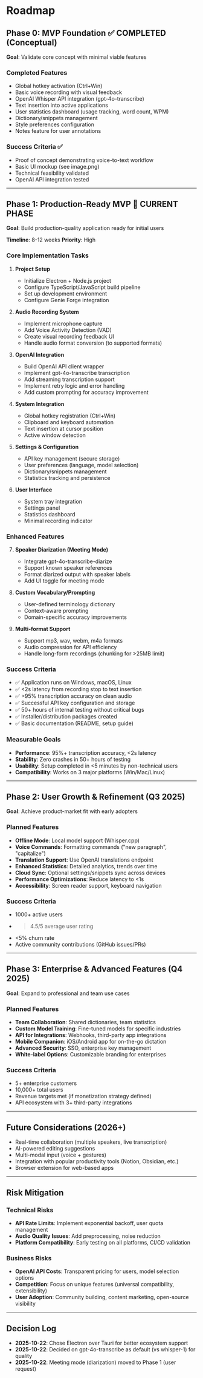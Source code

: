 # Roadmap

## Phase 0: MVP Foundation ✅ COMPLETED (Conceptual)
**Goal**: Validate core concept with minimal viable features

### Completed Features
- Global hotkey activation (Ctrl+Win)
- Basic voice recording with visual feedback
- OpenAI Whisper API integration (gpt-4o-transcribe)
- Text insertion into active applications
- User statistics dashboard (usage tracking, word count, WPM)
- Dictionary/snippets management
- Style preferences configuration
- Notes feature for user annotations

### Success Criteria ✅
- Proof of concept demonstrating voice-to-text workflow
- Basic UI mockup (see image.png)
- Technical feasibility validated
- OpenAI API integration tested

---

## Phase 1: Production-Ready MVP 🎯 CURRENT PHASE
**Goal**: Build production-quality application ready for initial users

**Timeline**: 8-12 weeks
**Priority**: High

### Core Implementation Tasks
1. **Project Setup**
   - Initialize Electron + Node.js project
   - Configure TypeScript/JavaScript build pipeline
   - Set up development environment
   - Configure Genie Forge integration

2. **Audio Recording System**
   - Implement microphone capture
   - Add Voice Activity Detection (VAD)
   - Create visual recording feedback UI
   - Handle audio format conversion (to supported formats)

3. **OpenAI Integration**
   - Build OpenAI API client wrapper
   - Implement gpt-4o-transcribe transcription
   - Add streaming transcription support
   - Implement retry logic and error handling
   - Add custom prompting for accuracy improvement

4. **System Integration**
   - Global hotkey registration (Ctrl+Win)
   - Clipboard and keyboard automation
   - Text insertion at cursor position
   - Active window detection

5. **Settings & Configuration**
   - API key management (secure storage)
   - User preferences (language, model selection)
   - Dictionary/snippets management
   - Statistics tracking and persistence

6. **User Interface**
   - System tray integration
   - Settings panel
   - Statistics dashboard
   - Minimal recording indicator

### Enhanced Features
7. **Speaker Diarization (Meeting Mode)**
   - Integrate gpt-4o-transcribe-diarize
   - Support known speaker references
   - Format diarized output with speaker labels
   - Add UI toggle for meeting mode

8. **Custom Vocabulary/Prompting**
   - User-defined terminology dictionary
   - Context-aware prompting
   - Domain-specific accuracy improvements

9. **Multi-format Support**
   - Support mp3, wav, webm, m4a formats
   - Audio compression for API efficiency
   - Handle long-form recordings (chunking for >25MB limit)

### Success Criteria
- ✅ Application runs on Windows, macOS, Linux
- ✅ <2s latency from recording stop to text insertion
- ✅ >95% transcription accuracy on clean audio
- ✅ Successful API key configuration and storage
- ✅ 50+ hours of internal testing without critical bugs
- ✅ Installer/distribution packages created
- ✅ Basic documentation (README, setup guide)

### Measurable Goals
- **Performance**: 95%+ transcription accuracy, <2s latency
- **Stability**: Zero crashes in 50+ hours of testing
- **Usability**: Setup completed in <5 minutes by non-technical users
- **Compatibility**: Works on 3 major platforms (Win/Mac/Linux)

---

## Phase 2: User Growth & Refinement (Q3 2025)
**Goal**: Achieve product-market fit with early adopters

### Planned Features
- **Offline Mode**: Local model support (Whisper.cpp)
- **Voice Commands**: Formatting commands ("new paragraph", "capitalize")
- **Translation Support**: Use OpenAI translations endpoint
- **Enhanced Statistics**: Detailed analytics, trends over time
- **Cloud Sync**: Optional settings/snippets sync across devices
- **Performance Optimizations**: Reduce latency to <1s
- **Accessibility**: Screen reader support, keyboard navigation

### Success Criteria
- 1000+ active users
- >4.5/5 average user rating
- <5% churn rate
- Active community contributions (GitHub issues/PRs)

---

## Phase 3: Enterprise & Advanced Features (Q4 2025)
**Goal**: Expand to professional and team use cases

### Planned Features
- **Team Collaboration**: Shared dictionaries, team statistics
- **Custom Model Training**: Fine-tuned models for specific industries
- **API for Integrations**: Webhooks, third-party app integrations
- **Mobile Companion**: iOS/Android app for on-the-go dictation
- **Advanced Security**: SSO, enterprise key management
- **White-label Options**: Customizable branding for enterprises

### Success Criteria
- 5+ enterprise customers
- 10,000+ total users
- Revenue targets met (if monetization strategy defined)
- API ecosystem with 3+ third-party integrations

---

## Future Considerations (2026+)
- Real-time collaboration (multiple speakers, live transcription)
- AI-powered editing suggestions
- Multi-modal input (voice + gestures)
- Integration with popular productivity tools (Notion, Obsidian, etc.)
- Browser extension for web-based apps

---

## Risk Mitigation

### Technical Risks
- **API Rate Limits**: Implement exponential backoff, user quota management
- **Audio Quality Issues**: Add preprocessing, noise reduction
- **Platform Compatibility**: Early testing on all platforms, CI/CD validation

### Business Risks
- **OpenAI API Costs**: Transparent pricing for users, model selection options
- **Competition**: Focus on unique features (universal compatibility, extensibility)
- **User Adoption**: Community building, content marketing, open-source visibility

---

## Decision Log
- **2025-10-22**: Chose Electron over Tauri for better ecosystem support
- **2025-10-22**: Decided on gpt-4o-transcribe as default (vs whisper-1) for quality
- **2025-10-22**: Meeting mode (diarization) moved to Phase 1 (user request)
